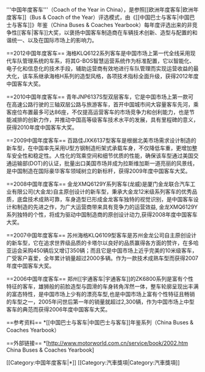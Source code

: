 '''中国年度客车'''（Coach of the Year in China），是参照[[欧洲年度客车|欧洲年度客车]]（Bus & Coach of the Year）评选模式，由《[[中国巴士与客车|中国巴士与客车]]》年鉴（China Buses & Coaches Yearbook）每年度评选出来的非竞争性[[客车|客车]]大奖，以褒扬中国客车制造商在车辆技术创新、造型与配置的和谐统一、以及在国际市场上的影响力。

==2012中国年度客车==
海格KLQ6122系列客车是中国市场上第一代全线采用现代车队管理系统的车系，将其G-BOS智慧运营系统作为标准配置，它以智能化、电子化和信息化的技术手段，辅助运营商有效地进行车队管理而实现运营收益的最大化，该车系继承海格H系列的造型风格，各项技术指标全面升级，获得2012年度中国客车大奖。

==2010中国年度客车==
青年JNP6137S型双层客车，它是中国市场上第一款可在高速公路行驶的三轴双层公路与旅游客车，首开中国城市间大容量客车先河，乘客座位布置最多可达86座，不仅提高运营客车的市场竞争力和创利能力，也是节能减排的创新力作，并推动中国高等级客车技术水平的发展，具有里程碑的意义，获得2010年度中国客车大奖。

==2009中国年度客车==
百路佳JXK6137型客车是根据北美市场需求设计制造的新车型，在中国率先采用U型方钢制造桁架式承载车身，不仅降低车重，更增加整车安全性和稳定性。人性化的驾乘空间和细节优质的性能，确保该车型通过美国交通运输部(DOT)的认证，批量出口美国市场并成为拉斯维加斯一道亮丽的风景线，是中国制造在国际豪华客车领域树立的新标杆，获得2009年度中国客车大奖。

==2008中国年度客车==
金龙XMQ6129Y系列客车(龙威)是厦门金龙联合汽车工业有限公司(大金龙)自主原创设计的新车型，秉承大金龙12米级系列客车的优秀品质，底盘技术成熟可靠，车身造型已形成金龙客车独特的视觉识别，是中国客车设计和制造的先进之作，为广大运营商带来具有竞争力的运营效益,
金龙XMQ6129Y系列独特的个性，将成为驱动中国制造商的原创设计动力,获得2008年度中国客车大奖。

==2007中国年度客车==
苏州海格KLQ6109型客车是苏州金龙公司自主原创设计的新车型，它在追求世界级品质的卡塔尔以良好的品质赢得各方面的赞许，在多哈亚运会采购450辆后又增订350辆；而且它是中国市场上近乎完美的10米级客车，广受客户喜爱，全年累计销量超过2000多辆。作为一款技术成熟车型而获得2007年度中国客车大奖。

==2006中国年度客车==
郑州[[宇通客车|宇通客车]]的ZK6800系列是富有个性特征的客车，雄狮般的前脸造型与圆滑的车身转角浑然一体，整车轮廓呈现出丰满的富态特性，是中国市场上少有的漂亮车型,也是中国市场上富有个性特征且畅销的车型之一，2005年问世后第一年的销量就超过2,300辆，作为中国市场上中型客车的典范而获得2006年度中国客车大奖。

==参考资料==
*[[中国巴士与客车|中国巴士与客车]]年鉴系列（China Buses & Coaches Yearbook）

==外部链接==
*[http://www.motorworld.com.cn/service/book/2002.htm China Buses & Coaches Yearbook]


[[Category:中国年度客车|*]]
[[Category:汽車獎項|Category:汽車獎項]]